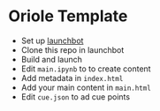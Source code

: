# Oriole Template

* Set up [launchbot](http://oreillymedia.github.io/production-resources/oriole/)
* Clone this repo in launchbot
* Build and launch
* Edit `main.ipynb` to to create content
* Add metadata in `index.html`
* Add your main content in `main.html`
* Edit `cue.json` to ad cue points
